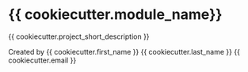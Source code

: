 # {{ cookiecutter.module_name}}

{{ cookiecutter.project_short_description }}

Created by {{ cookiecutter.first_name }} {{ cookiecutter.last_name }}
{{ cookiecutter.email }}